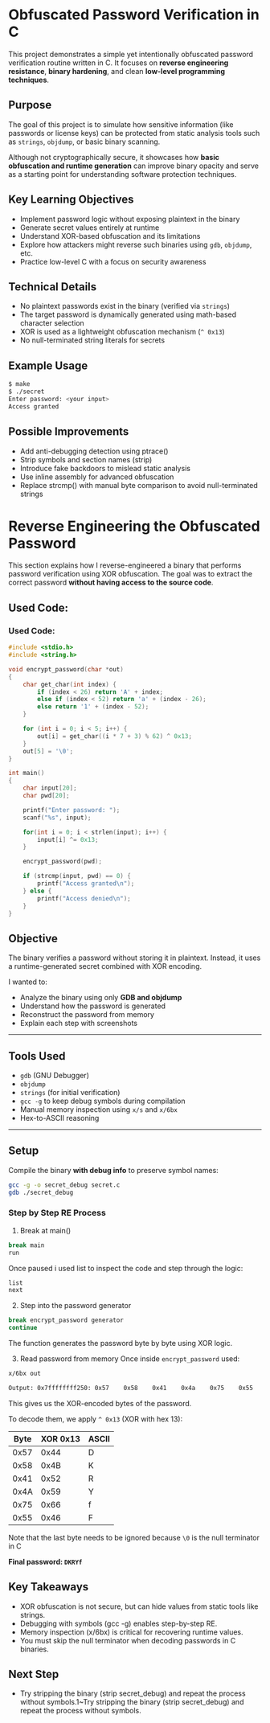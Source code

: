 # Obfuscated Password Verification in C

This project demonstrates a simple yet intentionally obfuscated password verification routine written in C. It focuses on **reverse engineering resistance**, **binary hardening**, and clean **low-level programming techniques**.

## Purpose

The goal of this project is to simulate how sensitive information (like passwords or license keys) can be protected from static analysis tools such as `strings`, `objdump`, or basic binary scanning.

Although not cryptographically secure, it showcases how **basic obfuscation and runtime generation** can improve binary opacity and serve as a starting point for understanding software protection techniques.

## Key Learning Objectives

- Implement password logic without exposing plaintext in the binary
- Generate secret values entirely at runtime
- Understand XOR-based obfuscation and its limitations
- Explore how attackers might reverse such binaries using `gdb`, `objdump`, etc.
- Practice low-level C with a focus on security awareness

## Technical Details

- No plaintext passwords exist in the binary (verified via `strings`)
- The target password is dynamically generated using math-based character selection
- XOR is used as a lightweight obfuscation mechanism (`^ 0x13`)
- No null-terminated string literals for secrets

## Example Usage

```bash
$ make
$ ./secret
Enter password: <your input>
Access granted
```

## Possible Improvements

- Add anti-debugging detection using ptrace()
- Strip symbols and section names (strip)
- Introduce fake backdoors to mislead static analysis
- Use inline assembly for advanced obfuscation
- Replace strcmp() with manual byte comparison to avoid null-terminated strings

# Reverse Engineering the Obfuscated Password

This section explains how I reverse-engineered a binary that performs password verification using XOR obfuscation. The goal was to extract the correct password **without having access to the source code**.

## Used Code:

### Used Code:

```c
#include <stdio.h>
#include <string.h>

void encrypt_password(char *out)
{
    char get_char(int index) {
        if (index < 26) return 'A' + index;
        else if (index < 52) return 'a' + (index - 26);
        else return '1' + (index - 52);
    }

    for (int i = 0; i < 5; i++) {
        out[i] = get_char((i * 7 + 3) % 62) ^ 0x13;
    }
    out[5] = '\0';
}

int main()
{
    char input[20];
    char pwd[20];

    printf("Enter password: ");
    scanf("%s", input);

    for(int i = 0; i < strlen(input); i++) {
        input[i] ^= 0x13;
    }

    encrypt_password(pwd);

    if (strcmp(input, pwd) == 0) {
        printf("Access granted\n");
    } else {
        printf("Access denied\n");
    }
}
```


## Objective

The binary verifies a password without storing it in plaintext. Instead, it uses a runtime-generated secret combined with XOR encoding.

I wanted to:

- Analyze the binary using only **GDB and objdump**
- Understand how the password is generated
- Reconstruct the password from memory
- Explain each step with screenshots

---

##  Tools Used

- `gdb` (GNU Debugger)
- `objdump`
- `strings` (for initial verification)
- `gcc -g` to keep debug symbols during compilation
- Manual memory inspection using `x/s` and `x/6bx`
- Hex-to-ASCII reasoning

---


## Setup

Compile the binary **with debug info** to preserve symbol names:

```bash
gcc -g -o secret_debug secret.c
gdb ./secret_debug
```

### Step by Step RE Process
1. Break at main()
```bash
break main
run
```
Once paused i used list to inspect the code and step through the logic:

```bash
list
next
```
2. Step into the password generator

```bash 
break encrypt_password generator
continue
```
The function generates the password byte by byte using XOR logic.

3. Read password from memory
Once inside `encrypt_password` used:
```bash
x/6bx out

Output: 0x7ffffffff250: 0x57    0x58    0x41    0x4a    0x75    0x55
```

This gives us the XOR-encoded bytes of the password.

To decode them, we apply `^ 0x13` (XOR with hex 13):

| Byte | XOR 0x13 | ASCII |
|------|----------|--------|
| 0x57 | 0x44     | D      |
| 0x58 | 0x4B     | K      |
| 0x41 | 0x52     | R      |
| 0x4A | 0x59     | Y      |
| 0x75 | 0x66     | f      |
| 0x55 | 0x46     | F      |

Note that the last byte needs to be ignored because `\0` is the null terminator in C

**Final password: `DKRYf`**


## Key Takeaways

- XOR obfuscation is not secure, but can hide values from static tools like strings.
- Debugging with symbols (gcc -g) enables step-by-step RE.
- Memory inspection (x/6bx) is critical for recovering runtime values.
- You must skip the null terminator when decoding passwords in C binaries.

## Next Step

- Try stripping the binary (strip secret_debug) and repeat the process without symbols.1~Try stripping the binary (strip secret_debug) and repeat the process without symbols.

